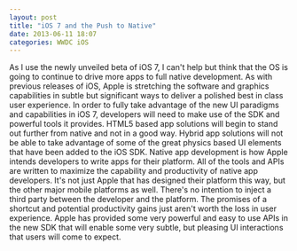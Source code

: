```yaml
---
layout: post
title: "iOS 7 and the Push to Native"
date: 2013-06-11 18:07
categories: WWDC iOS
---
```


As I use the newly unveiled beta of iOS 7, I can't help but think that the OS is going to continue to drive more apps to full native development. As with previous releases of iOS, Apple is stretching the software and graphics capabilities in subtle but significant ways to deliver a polished best in class user experience.  In order to fully take advantage of the new UI paradigms and capabilities in iOS 7, developers will need to make use of the SDK and powerful tools it provides. HTML5 based app solutions will begin to stand out further from native and not in a good way.  Hybrid app solutions will not be able to take advantage of some of the great physics based UI elements that have been added to the iOS SDK.  Native app development is how Apple intends developers to write apps for their platform.  All of the tools and APIs are written to maximize the capability and productivity of native app developers.  It's not just Apple that has designed their platform this way, but the other major mobile platforms as well.  There's no intention to inject a third party between the developer and the platform.  The promises of a shortcut and potential productivity gains just aren't worth the loss in user experience.  Apple has provided some very powerful and easy to use APIs in the new SDK that will enable some very subtle, but pleasing UI interactions that users will come to expect.